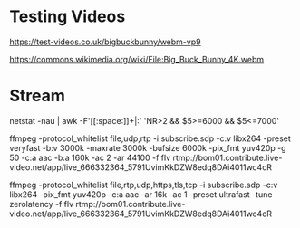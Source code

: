
Testing Videos
================
https://test-videos.co.uk/bigbuckbunny/webm-vp9

https://commons.wikimedia.org/wiki/File:Big_Buck_Bunny_4K.webm


Stream
=========

netstat -nau | awk -F'[[:space:]]+|:' 'NR>2 && $5>=6000 && $5<=7000'


ffmpeg -protocol_whitelist file,udp,rtp -i subscribe.sdp -c:v libx264 -preset veryfast -b:v 3000k -maxrate 3000k -bufsize 6000k -pix_fmt yuv420p -g 50 -c:a aac -b:a 160k -ac 2 -ar 44100 -f flv rtmp://bom01.contribute.live-video.net/app/live_666332364_5791UvimKkDZW8edq8DAi4011wc4cR

ffmpeg -protocol_whitelist file,rtp,udp,https,tls,tcp -i subscribe.sdp -c:v libx264 -pix_fmt yuv420p -c:a aac -ar 16k -ac 1 -preset ultrafast -tune zerolatency -f flv rtmp://bom01.contribute.live-video.net/app/live_666332364_5791UvimKkDZW8edq8DAi4011wc4cR

